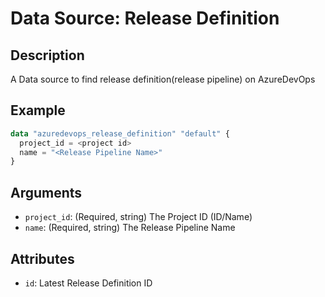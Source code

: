 # Data Source: Release Definition

## Description

A Data source to find release definition(release pipeline) on AzureDevOps

## Example

```terraform
data "azuredevops_release_definition" "default" {
  project_id = <project id>
  name = "<Release Pipeline Name>"
}
```

## Arguments

- `project_id`: (Required, string) The Project ID (ID/Name)
- `name`: (Required, string) The Release Pipeline Name

## Attributes

- `id`: Latest Release Definition ID
